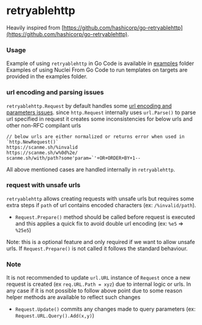 # retryablehttp

Heavily inspired from [https://github.com/hashicorp/go-retryablehttp](https://github.com/hashicorp/go-retryablehttp).

### Usage

Example of using `retryablehttp` in Go Code is available in [examples](examples/) folder
Examples of using Nuclei From Go Code to run templates on targets are provided in the examples folder.




### url encoding and parsing issues

`retryablehttp.Request` by default handles some [url encoding and parameters issues](https://github.com/projectdiscovery/utils/blob/main/url/README.md). since `http.Request` internally uses `url.Parse()` to parse url specified in request it creates some inconsistencies for below urls and other non-RFC compilant urls 

```
// below urls are either normalized or returns error when used in `http.NewRequest()`
https://scanme.sh/%invalid
https://scanme.sh/w%0d%2e/
scanme.sh/with/path?some'param=`'+OR+ORDER+BY+1--
```
All above mentioned cases are handled internally in `retryablehttp`.


### request with unsafe urls
 
`retryablehttp` allows creating requests with unsafe urls but requires some extra steps if `path` of url contains encoded characters (ex: `/%invalid/path`).

- `Request.Prepare()` method should be called before request is executed and this applies a quick fix to avoid double url encoding (ex: `%e5` => `%25e5`)

Note: this is a optional feature and only required if we want to allow unsafe urls. If `Request.Prepare()` is not called it follows the standard behaviour.

### Note
It is not recommended to update `url.URL` instance of `Request` once a new request is created (ex `req.URL.Path = xyz`) due to internal logic or urls.
In any case if it is not possible to follow above point due to some reason helper methods are available to reflect such changes

- `Request.Update()` commits any changes made to query parameters (ex: `Request.URL.Query().Add(x,y)`)
